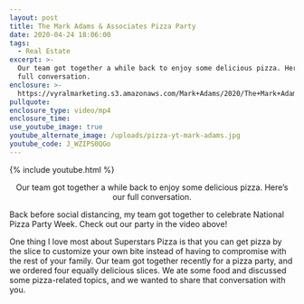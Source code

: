 ```yaml
---
layout: post
title: The Mark Adams & Associates Pizza Party
date: 2020-04-24 18:06:00
tags:
  - Real Estate
excerpt: >-
  Our team got together a while back to enjoy some delicious pizza. Here’s our
  full conversation.
enclosure: >-
  https://vyralmarketing.s3.amazonaws.com/Mark+Adams/2020/The+Mark+Adams+%26+Associates+Pizza+Party.mp4
pullquote:
enclosure_type: video/mp4
enclosure_time:
use_youtube_image: true
youtube_alternate_image: /uploads/pizza-yt-mark-adams.jpg
youtube_code: J_WZIPS0QGo
---
```


{% include youtube.html %}

<p style="text-align:center">Our team got together a while back to enjoy some delicious pizza. Here’s our full conversation.</p>

Back before social distancing, my team got together to celebrate National Pizza Party Week. Check out our party in the video above\!

One thing I love most about Superstars Pizza is that you can get pizza by the slice to customize your own bite instead of having to compromise with the rest of your family. Our team got together recently for a pizza party, and we ordered four equally delicious slices. We ate some food and discussed some pizza-related topics, and we wanted to share that conversation with you.&nbsp;